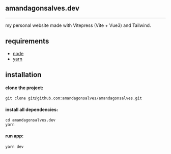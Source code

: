 ## amandagonsalves.dev
----------

my personal website made with Vitepress (Vite + Vue3) and Tailwind.

requirements
----------
- [node](https://nodejs.org/en/)
- [yarn](https://yarnpkg.com/)

installation
----------

#### clone the project:
```
git clone git@github.com:amandagonsalves/amandagonsalves.git
```

#### install all dependencies:
```
cd amandagonsalves.dev
yarn
```

#### run app:
```
yarn dev
```

<!-- #### to create a new project:
```
todo
``` -->
